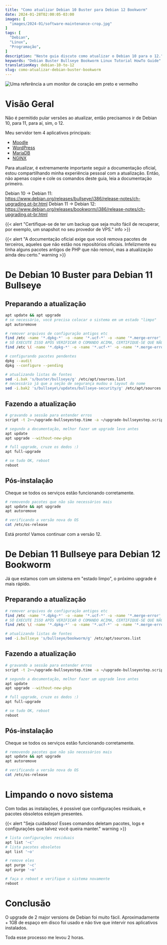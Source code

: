 ```yaml
---
title: "Como atualizar Debian 10 Buster para Debian 12 Bookworm"
date: 2024-01-28T02:00:05-03:00
images: [
  "images/2024-01/software-maintenance-crop.jpg"
]
tags: [
  "Debian",
  "Linux",
  "Programação",
]
description: "Neste guia discuto como atualizar o Debian 10 para o 12."
keywords: "Debian Buster Bullseye Bookworm Linux Tutorial HowTo Guide"
translationKey: debian-10-to-12
slug: como-atualizar-debian-buster-bookworm
---
```


![Uma referência a um monitor de coração em preto e vermelho](/images/2024-01/software-maintenance-crop.jpg#center "Uma referência a um monitor de coração em preto e vermelho. Fonte: [Internet Archive, Software maintenance and computers, 1990](https://archive.org/details/softwaremaintena0000unse_j8i4).")

# Visão Geral

Não é permitido pular versões ao atualizar, então precisamos ir de Debian 10, para 11, para aí, sim, o 12.

Meu servidor tem 4 aplicativos principais:
* [Moodle](https://moodle.org/)
* [WordPress](https://wordpress.com/)
* [MariaDB](https://mariadb.org/)
* [NGINX](https://nginx.org/)

Para atualizar, é extremamente importante seguir a documentação oficial, estou compartilhando minha experiência pessoal com a atualização. Então, não apenas copie e cole os comandos deste guia, leia a documentação primeiro.

Debian 10 -> Debian 11: https://www.debian.org/releases/bullseye/i386/release-notes/ch-upgrading.pt-br.html
Debian 11 -> Debian 12: https://www.debian.org/releases/bookworm/i386/release-notes/ch-upgrading.pt-br.html

{{< alert "Certifique-se de ter um backup que seja muito fácil de recuperar, por exemplo, um snapshot no seu provedor de VPS." info >}}

{{< alert "A documentação oficial exige que você remova pacotes de terceiros, aqueles que não estão nos repositórios oficiais. Infelizmente eu tinha alguns pacotes antigos de PHP que não removi, mas a atualização ainda deu certo." warning >}}

# De Debian 10 Buster para Debian 11 Bullseye

## Preparando a atualização

```sh
apt update && apt upgrade
# se necessário, você precisa colocar o sistema em um estado "limpo"
apt autoremove

# remover arquivos de configuração antigos etc
find /etc -name '*.dpkg-*' -o -name '*.ucf-*' -o -name '*.merge-error'
# SÓ EXECUTE ISSO APÓS VERIFICAR O COMANDO ACIMA, CERTIFIQUE-SE QUE NÃO HÁ ARQUIVOS IMPORTANTES AQUI
find /etc \( -name '*.dpkg-*' -o -name '*.ucf-*' -o -name '*.merge-error' \) -exec rm -v {} \+

# configurando pacotes pendentes
dpkg --audit
dpkg --configure --pending

# atualizando listas de fontes
sed -i.bak 's/buster/bullseye/g' /etc/apt/sources.list
# necessário já que a seção de segurança mudou o layout do nome
sed -i.bak2 's/bullseye\/updates/bullseye-security/g' /etc/apt/sources.list

```

## Fazendo a atualização

```sh
# gravando a sessão para entender erros
script -t 2>~/upgrade-bullseyestep.time -a ~/upgrade-bullseyestep.script

# segundo a documentação, melhor fazer um upgrade leve antes
apt update
apt upgrade --without-new-pkgs

# full upgrade, cruze os dedos :)
apt full-upgrade

# se tudo OK, reboot
reboot
```

## Pós-instalação

Cheque se todos os serviços estão funcionando corretamente.

```sh
# removendo pacotes que não são necessários mais
apt update && apt upgrade
apt autoremove

# verificando a versão nova do OS
cat /etc/os-release
```

Está pronto! Vamos continuar com a versão 12.

# De Debian 11 Bullseye para Debian 12 Bookworm

Já que estamos com um sistema em "estado limpo", o próximo upgrade é mais rápido.

## Preparando a atualização

```sh
# remover arquivos de configuração antigos etc
find /etc -name '*.dpkg-*' -o -name '*.ucf-*' -o -name '*.merge-error'
# SÓ EXECUTE ISSO APÓS VERIFICAR O COMANDO ACIMA, CERTIFIQUE-SE QUE NÃO HÁ ARQUIVOS IMPORTANTES AQUI
find /etc \( -name '*.dpkg-*' -o -name '*.ucf-*' -o -name '*.merge-error' \) -exec rm -v {} \+

# atualizando listas de fontes
sed -i.bullseye 's/bullseye/bookworm/g' /etc/apt/sources.list
```

## Fazendo a atualização

```sh
# gravando a sessão para entender erros
script -t 2>~/upgrade-bullseyestep.time -a ~/upgrade-bullseyestep.script

# segundo a documentação, melhor fazer um upgrade leve antes
apt update
apt upgrade --without-new-pkgs

# full upgrade, cruze os dedos :)
apt full-upgrade

# se tudo OK, reboot
reboot
```

## Pós-instalação

Cheque se todos os serviços estão funcionando corretamente.

```sh
# removendo pacotes que não são necessários mais
apt update && apt upgrade
apt autoremove

# verificando a versão nova do OS
cat /etc/os-release
```

# Limpando o novo sistema

Com todas as instalações, é possível que configurações residuais, e pacotes obsoletos estejam presentes.

{{< alert "Seja cuidadoso! Esses comandos deletam pacotes, logs e configurações que talvez você queira manter." warning >}}

```sh
# lista configurações residuais
apt list '~c'
# lista pacotes obsoletos
apt list '~o'

# remove eles
apt purge '~c'
apt purge '~o'

# faça o reboot e verifique o sistema novamente
reboot
```

# Conclusão

O upgrade de 2 major versions de Debian foi muito fácil. Aproximadamente + 1GB de espaço em disco foi usado e não tive 
que intervir nos aplicativos instalados.

Toda esse processo me levou 2 horas.


